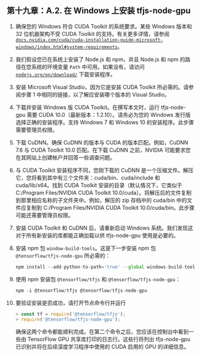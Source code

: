 ## 第十九章：A.2\. 在 Windows 上安装 tfjs-node-gpu

1.  确保您的 Windows 符合 CUDA Toolkit 的系统要求。某些 Windows 版本和 32 位机器架构不受 CUDA Toolkit 的支持。有关更多详情，请参阅 [`docs.nvidia.com/cuda/cuda-installation-guide-microsoft-windows/index.html#system-requirements`](https://docs.nvidia.com/cuda/cuda-installation-guide-microsoft-windows/index.html#system-requirements)。

1.  我们假设您已在系统上安装了 Node.js 和 npm，并且 Node.js 和 npm 的路径在您系统的环境变量 `Path` 中可用。如果没有，请访问 [`nodejs.org/en/download/`](https://nodejs.org/en/download/) 下载安装程序。

1.  安装 Microsoft Visual Studio，因为它是安装 CUDA Toolkit 所必需的。请参阅步骤 1 中相同的链接，以了解应安装哪个版本的 Visual Studio。

1.  下载并安装 Windows 版 CUDA Toolkit。在撰写本文时，运行 tfjs-node-gpu 需要 CUDA 10.0（最新版本：1.2.10）。请务必为您的 Windows 发行版选择正确的安装程序。支持 Windows 7 和 Windows 10 的安装程序。此步骤需要管理员权限。

1.  下载 CuDNN。确保 CuDNN 的版本与 CUDA 的版本匹配。例如，CuDNN 7.6 与 CUDA Toolkit 10.0 匹配。在下载 CuDNN 之前，NVIDIA 可能要求您在其网站上创建帐户并回答一些调查问题。

1.  与 CUDA Toolkit 安装程序不同，您刚下载的 CuDNN 是一个压缩文件。解压它，您将看到其中有三个文件夹：cuda/bin、cuda/include 和 cuda/lib/x64。找到 CUDA Toolkit 安装的目录（默认情况下，它类似于 C:/Program Files/NVIDIA CUDA Toolkit 10.0/cuda）。将解压后的文件复制到那里相应名称的子文件夹中。例如，解压的 zip 存档中的 cuda/bin 中的文件应复制到 C:/Program Files/NVIDIA CUDA Toolkit 10.0/cuda/bin。此步骤可能还需要管理员权限。

1.  安装 CUDA Toolkit 和 CuDNN 后，请重新启动 Windows 系统。我们发现这对于所有新安装的库都能正确加载以供 tfjs-node-gpu 使用是必要的。

1.  安装 npm 包 `window-build-tools`。这是下一步安装 npm 包 `@tensorflow/tfjs-node-gpu` 所必需的：

    ```js
    npm install --add-python-to-path='true' --global windows-build-tools
    ```

1.  使用 npm 安装包 `@tensorflow/tfjs` 和 `@tensorflow/tfjs-node-gpu`：

    ```js
    npm -i @tensorflow/tfjs @tensorflow/tfjs-node-gpu
    ```

1.  要验证安装是否成功，请打开节点命令行并运行

    ```js
    > const tf = require('@tensorflow/tfjs');
    > require('@tensorflow/tfjs-node-gpu');
    ```

    确保这两个命令都能顺利完成。在第二个命令之后，您应该在控制台中看到一些由 TensorFlow GPU 共享库打印的日志行。这些行将列出 tfjs-node-gpu 已识别并将在后续深度学习程序中使用的 CUDA 启用的 GPU 的详细信息。
